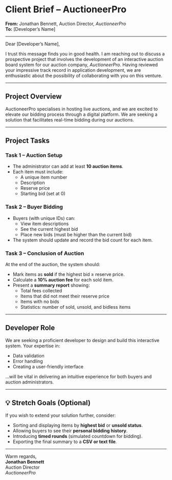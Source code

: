 # Client Brief – AuctioneerPro

**From:** Jonathan Bennett, Auction Director, *AuctioneerPro*  
**To:** [Developer’s Name]  

---

Dear [Developer’s Name],

I trust this message finds you in good health. I am reaching out to discuss a prospective project that involves the development of an interactive auction board system for our auction company, *AuctioneerPro*. Having reviewed your impressive track record in application development, we are enthusiastic about the possibility of collaborating with you on this venture.

---

## Project Overview  

AuctioneerPro specialises in hosting live auctions, and we are excited to elevate our bidding process through a digital platform. We are seeking a solution that facilitates real-time bidding during our auctions.  

---

## Project Tasks  

### **Task 1 – Auction Setup**  
- The administrator can add at least **10 auction items**.  
- Each item must include:  
  - A unique item number  
  - Description  
  - Reserve price  
  - Starting bid (set at 0)  

### **Task 2 – Buyer Bidding**  
- Buyers (with unique IDs) can:  
  - View item descriptions  
  - See the current highest bid  
  - Place new bids (must be higher than the current bid)  
- The system should update and record the bid count for each item.  

### **Task 3 – Conclusion of Auction**  
At the end of the auction, the system should:  
- Mark items as **sold** if the highest bid ≥ reserve price.  
- Calculate a **10% auction fee** for each sold item.  
- Present a **summary report** showing:  
  - Total fees collected  
  - Items that did not meet their reserve price  
  - Items with no bids  
  - Statistics: number of sold, unsold, and bidless items  

---

## Developer Role  

We are seeking a proficient developer to design and build this interactive system. Your expertise in:  
- Data validation  
- Error handling  
- Creating a user-friendly interface  

…will be vital in delivering an intuitive experience for both buyers and auction administrators.  

---

## 💡 Stretch Goals (Optional)  

If you wish to extend your solution further, consider:  
- Sorting and displaying items by **highest bid** or **unsold status**.  
- Allowing buyers to see their **personal bidding history**.  
- Introducing **timed rounds** (simulated countdown for bidding).  
- Exporting the final summary to a **CSV or text file**.  

---

Warm regards,  
**Jonathan Bennett**  
Auction Director  
*AuctioneerPro*  
